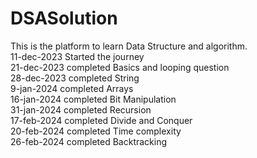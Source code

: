 # DSASolution
This is the platform to learn Data Structure and algorithm.
<br>
11-dec-2023 Started the journey
<br>
21-dec-2023 completed Basics and looping question
<br>
28-dec-2023 completed String
<br>
9-jan-2024 completed Arrays
<br>
16-jan-2024 completed Bit Manipulation
<br>
31-jan-2024 completed Recursion
<br>
17-feb-2024 completed Divide and Conquer
<br>
20-feb-2024 completed Time complexity
<br>
26-feb-2024 completed Backtracking

